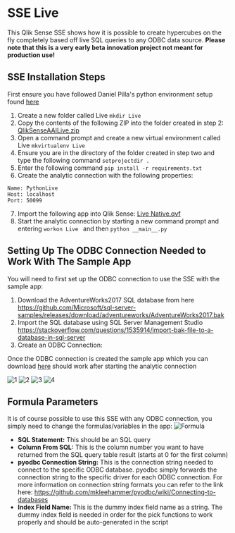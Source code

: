 # SSE Live
This Qlik Sense SSE shows how it is possible to create hypercubes on the fly completely based off live SQL queries to any ODBC data source. 
**Please note that this is a very early beta innovation project not meant for production use!**

## SSE Installation Steps
First ensure you have followed Daniel Pilla's python environment setup found [here](https://s3.amazonaws.com/dpi-sse/DPI+-+Qlik+Sense+AAI+and+Python+Environment+Setup.pdf)

1. Create a new folder called Live  ```mkdir Live ```
2. Copy the contents of the following ZIP into the folder created in step 2: [QlikSenseAAILive.zip](https://github.com/rileymd88/QlikSenseAAILive/archive/master.zip)
3. Open a command prompt and create a new virtual environment called Live  ```mkvirtualenv Live ```
4. Ensure you are in the directory of the folder created in step two and type the following command  ```setprojectdir . ```
5. Enter the following command  ```pip install -r requirements.txt ```
6. Create the analytic connection with the following properties:
 ```
Name: PythonLive
Host: localhost
Port: 50099
 ```    
7. Import the following app into Qlik Sense: [Live Native.qvf](https://github.com/rileymd88/QlikSenseAAILive/blob/master/Live%20Native.qvf)
8. Start the analytic connection by starting a new command prompt and entering  ```workon Live ``` and then  ```python __main__.py ```

## Setting Up The ODBC Connection Needed to Work With The Sample App
You will need to first set up the ODBC connection to use the SSE with the sample app:

1. Download the AdventureWorks2017 SQL database from here https://github.com/Microsoft/sql-server-samples/releases/download/adventureworks/AdventureWorks2017.bak
2. Import the SQL database using SQL Server Management Studio https://stackoverflow.com/questions/1535914/import-bak-file-to-a-database-in-sql-server
3. Create an ODBC Connection:

Once the ODBC connection is created the sample app which you can download [here](https://github.com/rileymd88/QlikSenseAAILive/raw/master/Live%20Native.qvf) should work after starting the analytic connection

![1](https://raw.githubusercontent.com/rileymd88/data/master/QlikSenseAAILive/odbc1.png)
![2](https://raw.githubusercontent.com/rileymd88/data/master/QlikSenseAAILive/odbc2.png)
![3](https://raw.githubusercontent.com/rileymd88/data/master/QlikSenseAAILive/odbc3.png)
![4](https://raw.githubusercontent.com/rileymd88/data/master/QlikSenseAAILive/odbc4.png)

## Formula Parameters
It is of course possible to use this SSE with any ODBC connection, you simply need to change the formulas/variables in the app:
![Formula](https://raw.githubusercontent.com/rileymd88/data/master/QlikSenseAAILive/formula.png)

* **SQL Statement:** This should be an SQL query
* **Column From SQL:** This is the column number you want to have returned from the SQL query table result (starts at 0 for the first column)
* **pyodbc Connection String:** This is the connection string needed to connect to the specific ODBC database. pyodbc simply forwards the connection string to the specific driver for each ODBC connection. For more information on connection string formats you can refer to the link here: https://github.com/mkleehammer/pyodbc/wiki/Connecting-to-databases
* **Index Field Name:** This is the dummy index field name as a string. The dummy index field is needed in order for the pick functions to work properly and should be auto-generated in the script